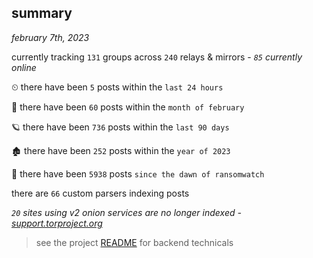 
## summary
_february 7th, 2023_

currently tracking `131` groups across `240` relays & mirrors - _`85` currently online_

⏲ there have been `5` posts within the `last 24 hours`

🦈 there have been `60` posts within the `month of february`

🪐 there have been `736` posts within the `last 90 days`

🏚 there have been `252` posts within the `year of 2023`

🦕 there have been `5938` posts `since the dawn of ransomwatch`

there are `66` custom parsers indexing posts

_`20` sites using v2 onion services are no longer indexed - [support.torproject.org](https://support.torproject.org/onionservices/v2-deprecation/)_

> see the project [README](https://github.com/joshhighet/ransomwatch#ransomwatch--) for backend technicals
